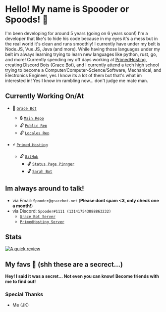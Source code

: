 # Hello! My name is Spooder or Spoods! 👋

  I'm been developing for around 5 years (going on 6 years soon!) I'm a developer that like's to hide his code because in my eyes it's a mess but in the real world it's clean and runs smoothly! I currently have under my belt is Node.JS, Vue.JS, Java (and more). While having those languages under my belt im always learning trying to learn new languages like python, rust, go, and more! Currently spending my off days working at [PrimedHosting](https://primedhosting.com/?from=SpooderGithub), creating [Discord](https://discord.com) Bots ([Grace Bot](https://gracebot.net/?from=SpooderGithub)), and I currently attend a tech high school trying to become a Computer/Computer-Science/Software, Mechanical, and Electronics Engineer, yes I know its a lot of them but that's what im interested in! Yes I know im rambling now... don't judge me mate man.

## Currently Working On/At
- 🤖 [``Grace Bot``](https://gracebot.net/?from=SpooderGithub)
  - 🔒 [``Main Repo``](https://github.com/Dream-cake/Grace)
  - 🔓 [``Public Rep``](https://github.com/Dream-cake/Grace-public)
  - 🔓 [``Locales Rep``](https://github.com/Dream-cake/Grace-locales)

- ⚡ [``Primed Hosting``](https://primedhosting.com/?from=SpooderGithub)
  - 🔓 [``GitHub``](https://github.com/primedteam)
    - 🔓 [``Status Page Pinnger``](https://github.com/primedteam/statusPagePinger)
    - 🔓 [``Sarah Bot``](https://github.com/primedteam/Sarah-Bot)
    
## Im always around to talk!
- via Email: ``Spooder@gracebot.net`` (**Please dont spam <3, only check one a month!**)
- via Discord: ``Spooder#1111 (131417543888863232)``
  - [``Grace Bot Server``](https://gracebot.net/support)
  - [``PrimedHosting Server``](https://primedhosting.com/discord)

## Stats
[![A quick review](https://github-readme-stats.vercel.app/api?username=Dream-cake&show_icons=true&title_color=d64bea&bg_color=343a40&text_color=fff&icon_color=9656eb&include_all_commits=true&count_private=true&line_height=20)](https://github.com/anuraghazra/github-readme-stats)

## My favs 💙 (shh these are a secrect...)
**Hey! I said it was a secret... Not even you can know! Become friends with me to find out!**

### Special Thanks
  - Me (JK)


<!--
**Dream-cake/Dream-cake** is a ✨ _special_ ✨ repository because its `README.md` (this file) appears on your GitHub profile.

Here are some ideas to get you started:

- 🔭 I’m currently working on ...
- 🌱 I’m currently learning ...
- 👯 I’m looking to collaborate on ...
- 🤔 I’m looking for help with ...
- 💬 Ask me about ...
- 📫 How to reach me: ...
- 😄 Pronouns: ...
- ⚡ Fun fact: ...
-->
